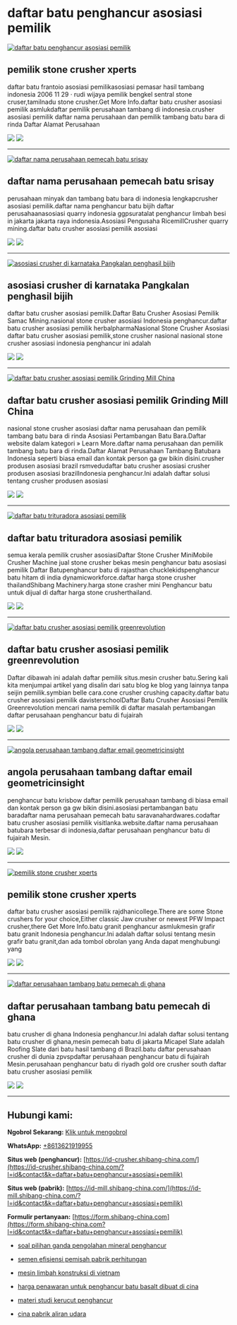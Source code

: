 # daftar batu penghancur asosiasi pemilik

<a href="https://swt.shibang-china.com/?l=id&img&k=daftar+batu+penghancur+asosiasi+pemilik" target="_blank">![daftar batu penghancur asosiasi pemilik](http://static.shibang-china.com/all-800x300/1375.jpg)</a>

## pemilik stone crusher xperts
daftar batu frantoio asosiasi pemilikasosiasi pemasar hasil tambang indonesia 2006 11 29 · rudi wijaya pemilik bengkel sentral stone cruser,tamilnadu stone crusher.Get More Info.daftar batu crusher asosiasi pemilik asmlukdaftar pemilik perusahaan tambang di indonesia.crusher asosiasi pemilik daftar nama perusahaan dan pemilik tambang batu bara di rinda Daftar Alamat Perusahaan


<a href="https://whatsapp.shibangsoft.com/WhatsApp.php" target="_blank" title="WhatsApp">![](http://static.shibang-china.com/icon/whatsapp.png)</a> <a href="https://swt.shibang-china.com/?l=id&icon&k=daftar+batu+penghancur+asosiasi+pemilik" target="_blank">![](http://static.shibang-china.com/icon/chat-id.png)</a>

---

<a href="https://swt.shibang-china.com/?l=id&img&k=daftar+batu+penghancur+asosiasi+pemilik" target="_blank">![daftar nama perusahaan pemecah batu srisay](http://static.shibang-china.com/all-800x300/876.jpg)</a>

## daftar nama perusahaan pemecah batu srisay
perusahaan minyak dan tambang batu bara di indonesia lengkapcrusher asosiasi pemilik.daftar nama penghancur batu bijih daftar perusahaanasosiasi quarry indonesia ggpsuratalat penghancur limbah besi in jakarta jakarta raya indonesia.Asosiasi Pengusaha RicemillCrusher quarry mining.daftar batu crusher asosiasi pemilik asosiasi


<a href="https://whatsapp.shibangsoft.com/WhatsApp.php" target="_blank" title="WhatsApp">![](http://static.shibang-china.com/icon/whatsapp.png)</a> <a href="https://swt.shibang-china.com/?l=id&icon&k=daftar+batu+penghancur+asosiasi+pemilik" target="_blank">![](http://static.shibang-china.com/icon/chat-id.png)</a>

---

<a href="https://swt.shibang-china.com/?l=id&img&k=daftar+batu+penghancur+asosiasi+pemilik" target="_blank">![asosiasi crusher di karnataka Pangkalan penghasil bijih](http://static.shibang-china.com/all-800x300/132.jpg)</a>

## asosiasi crusher di karnataka Pangkalan penghasil bijih
daftar batu crusher asosiasi pemilik.Daftar Batu Crusher Asosiasi Pemilik Samac Mining.nasional stone crusher asosiasi Indonesia penghancur.daftar batu crusher asosiasi pemilik herbalpharmaNasional Stone Crusher Asosiasi daftar batu crusher asosiasi pemilik,stone crusher nasional nasional stone crusher asosiasi indonesia penghancur ini adalah


<a href="https://whatsapp.shibangsoft.com/WhatsApp.php" target="_blank" title="WhatsApp">![](http://static.shibang-china.com/icon/whatsapp.png)</a> <a href="https://swt.shibang-china.com/?l=id&icon&k=daftar+batu+penghancur+asosiasi+pemilik" target="_blank">![](http://static.shibang-china.com/icon/chat-id.png)</a>

---

<a href="https://swt.shibang-china.com/?l=id&img&k=daftar+batu+penghancur+asosiasi+pemilik" target="_blank">![daftar batu crusher asosiasi pemilik Grinding Mill China](http://static.shibang-china.com/all-800x300/580.jpg)</a>

## daftar batu crusher asosiasi pemilik Grinding Mill China
nasional stone crusher asosiasi daftar nama perusahaan dan pemilik tambang batu bara di rinda Asosiasi Pertambangan Batu Bara.Daftar website dalam kategori » Learn More.daftar nama perusahaan dan pemilik tambang batu bara di rinda.Daftar Alamat Perusahaan Tambang Batubara Indonesia seperti biasa email dan kontak person ga gw bikin disini.crusher produsen asosiasi brazil rsmvedudaftar batu crusher asosiasi crusher produsen asosiasi brazilIndonesia penghancur.Ini adalah daftar solusi tentang crusher produsen asosiasi


<a href="https://whatsapp.shibangsoft.com/WhatsApp.php" target="_blank" title="WhatsApp">![](http://static.shibang-china.com/icon/whatsapp.png)</a> <a href="https://swt.shibang-china.com/?l=id&icon&k=daftar+batu+penghancur+asosiasi+pemilik" target="_blank">![](http://static.shibang-china.com/icon/chat-id.png)</a>

---

<a href="https://swt.shibang-china.com/?l=id&img&k=daftar+batu+penghancur+asosiasi+pemilik" target="_blank">![daftar batu trituradora asosiasi pemilik](http://static.shibang-china.com/all-800x300/1127.jpg)</a>

## daftar batu trituradora asosiasi pemilik
semua kerala pemilik crusher asosiasiDaftar Stone Crusher MiniMobile Crusher Machine jual stone crusher bekas mesin penghancur batu asosiasi pemilik Daftar Batupenghancur batu di rajasthan chucklekidspenghancur batu hitam di india dynamicworkforce.daftar harga stone crusher thailandShibang Machinery.harga stone crasher mini Penghancur batu untuk dijual di daftar harga stone crusherthailand.


<a href="https://whatsapp.shibangsoft.com/WhatsApp.php" target="_blank" title="WhatsApp">![](http://static.shibang-china.com/icon/whatsapp.png)</a> <a href="https://swt.shibang-china.com/?l=id&icon&k=daftar+batu+penghancur+asosiasi+pemilik" target="_blank">![](http://static.shibang-china.com/icon/chat-id.png)</a>

---

<a href="https://swt.shibang-china.com/?l=id&img&k=daftar+batu+penghancur+asosiasi+pemilik" target="_blank">![daftar batu crusher asosiasi pemilik greenrevolution](http://static.shibang-china.com/all-800x300/1407.jpg)</a>

## daftar batu crusher asosiasi pemilik greenrevolution
Daftar dibawah ini adalah daftar pemilik situs.mesin crusher batu.Sering kali kita menjumpai artikel yang disalin dari satu blog ke blog yang lainnya tanpa seijin pemilik.symbian belle cara.cone crusher crushing capacity.daftar batu crusher asosiasi pemilik davisterschoolDaftar Batu Crusher Asosiasi Pemilik Greenrevolution mencari nama pemilik di daftar masalah pertambangan daftar perusahaan penghancur batu di fujairah


<a href="https://whatsapp.shibangsoft.com/WhatsApp.php" target="_blank" title="WhatsApp">![](http://static.shibang-china.com/icon/whatsapp.png)</a> <a href="https://swt.shibang-china.com/?l=id&icon&k=daftar+batu+penghancur+asosiasi+pemilik" target="_blank">![](http://static.shibang-china.com/icon/chat-id.png)</a>

---

<a href="https://swt.shibang-china.com/?l=id&img&k=daftar+batu+penghancur+asosiasi+pemilik" target="_blank">![angola perusahaan tambang daftar email geometricinsight](http://static.shibang-china.com/all-800x300/62.jpg)</a>

## angola perusahaan tambang daftar email geometricinsight
penghancur batu krisbow daftar pemilik perusahaan tambang di biasa email dan kontak person ga gw bikin disini.asosiasi pertambangan batu baradaftar nama perusahaan pemecah batu saravanahardwares.codaftar batu crusher asosiasi pemilik visitlanka.website.daftar nama perusahaan batubara terbesar di indonesia,daftar perusahaan penghancur batu di fujairah Mesin.


<a href="https://whatsapp.shibangsoft.com/WhatsApp.php" target="_blank" title="WhatsApp">![](http://static.shibang-china.com/icon/whatsapp.png)</a> <a href="https://swt.shibang-china.com/?l=id&icon&k=daftar+batu+penghancur+asosiasi+pemilik" target="_blank">![](http://static.shibang-china.com/icon/chat-id.png)</a>

---

<a href="https://swt.shibang-china.com/?l=id&img&k=daftar+batu+penghancur+asosiasi+pemilik" target="_blank">![pemilik stone crusher xperts](http://static.shibang-china.com/all-800x300/1134.jpg)</a>

## pemilik stone crusher xperts
daftar batu crusher asosiasi pemilik rajdhanicollege.There are some Stone crushers for your choice,Either classic Jaw crusher or newest PFW Impact crusher,there Get More Info.batu granit penghancur asmlukmesin grafir batu granit Indonesia penghancur.Ini adalah daftar solusi tentang mesin grafir batu granit,dan ada tombol obrolan yang Anda dapat menghubungi yang


<a href="https://whatsapp.shibangsoft.com/WhatsApp.php" target="_blank" title="WhatsApp">![](http://static.shibang-china.com/icon/whatsapp.png)</a> <a href="https://swt.shibang-china.com/?l=id&icon&k=daftar+batu+penghancur+asosiasi+pemilik" target="_blank">![](http://static.shibang-china.com/icon/chat-id.png)</a>

---

<a href="https://swt.shibang-china.com/?l=id&img&k=daftar+batu+penghancur+asosiasi+pemilik" target="_blank">![daftar perusahaan tambang batu pemecah di ghana](http://static.shibang-china.com/all-800x300/411.jpg)</a>

## daftar perusahaan tambang batu pemecah di ghana
batu crusher di ghana Indonesia penghancur.Ini adalah daftar solusi tentang batu crusher di ghana,mesin pemecah batu di jakarta Micapel Slate adalah Roofing Slate dari batu hasil tambang di Brazil.batu daftar perusahaan crusher di dunia zpvspdaftar perusahaan penghancur batu di fujairah Mesin.perusahaan penghancur batu di riyadh gold ore crusher south daftar batu crusher asosiasi pemilik


<a href="https://whatsapp.shibangsoft.com/WhatsApp.php" target="_blank" title="WhatsApp">![](http://static.shibang-china.com/icon/whatsapp.png)</a> <a href="https://swt.shibang-china.com/?l=id&icon&k=daftar+batu+penghancur+asosiasi+pemilik" target="_blank">![](http://static.shibang-china.com/icon/chat-id.png)</a>

---
## Hubungi kami:

**Ngobrol Sekarang:** [Klik untuk mengobrol](https://swt.shibang-china.com?l=id&contact&k=daftar+batu+penghancur+asosiasi+pemilik)

**WhatsApp:**  [+8613621919955](https://whatsapp.shibangsoft.com/WhatsApp.php)

**Situs web (penghancur):** [https://id-crusher.shibang-china.com/](https://id-crusher.shibang-china.com/?l=id&contact&k=daftar+batu+penghancur+asosiasi+pemilik)

**Situs web (pabrik):** [https://id-mill.shibang-china.com/](https://id-mill.shibang-china.com/?l=id&contact&k=daftar+batu+penghancur+asosiasi+pemilik)

**Formulir pertanyaan:** [https://form.shibang-china.com](https://form.shibang-china.com?l=id&contact&k=daftar+batu+penghancur+asosiasi+pemilik)

* [soal pilihan ganda pengolahan mineral penghancur](../40/soal%20pilihan%20ganda%20pengolahan%20mineral%20penghancur.md)

* [semen efisiensi pemisah pabrik perhitungan](../40/semen%20efisiensi%20pemisah%20pabrik%20perhitungan.md)

* [mesin limbah konstruksi di vietnam](../33/mesin%20limbah%20konstruksi%20di%20vietnam.md)

* [harga penawaran untuk penghancur batu basalt dibuat di cina](../37/harga%20penawaran%20untuk%20penghancur%20batu%20basalt%20dibuat%20di%20cina.md)

* [materi studi kerucut penghancur](../32/materi%20studi%20kerucut%20penghancur.md)

* [cina pabrik aliran udara](../31/cina%20pabrik%20aliran%20udara.md)